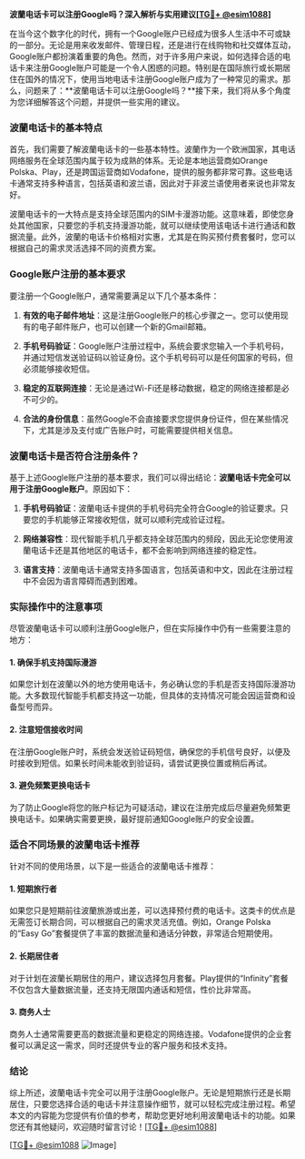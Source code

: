 **波蘭电话卡可以注册Google吗？深入解析与实用建议[[TG💪+ @esim1088](https://t.me/s/esim1088)]**

在当今这个数字化的时代，拥有一个Google账户已经成为很多人生活中不可或缺的一部分。无论是用来收发邮件、管理日程，还是进行在线购物和社交媒体互动，Google账户都扮演着重要的角色。然而，对于许多用户来说，如何选择合适的电话卡来注册Google账户可能是一个令人困惑的问题。特别是在国际旅行或长期居住在国外的情况下，使用当地电话卡注册Google账户成为了一种常见的需求。那么，问题来了：**波蘭电话卡可以注册Google吗？**接下来，我们将从多个角度为您详细解答这个问题，并提供一些实用的建议。

### 波蘭电话卡的基本特点

首先，我们需要了解波蘭电话卡的一些基本特性。波蘭作为一个欧洲国家，其电话网络服务在全球范围内属于较为成熟的体系。无论是本地运营商如Orange Polska、Play，还是跨国运营商如Vodafone，提供的服务都非常可靠。这些电话卡通常支持多种语言，包括英语和波兰语，因此对于非波兰语使用者来说也非常友好。

波蘭电话卡的一大特点是支持全球范围内的SIM卡漫游功能。这意味着，即使您身处其他国家，只要您的手机支持漫游功能，就可以继续使用该电话卡进行通话和数据流量。此外，波蘭的电话卡价格相对实惠，尤其是在购买预付费套餐时，您可以根据自己的需求灵活选择不同的资费方案。

### Google账户注册的基本要求

要注册一个Google账户，通常需要满足以下几个基本条件：

1. **有效的电子邮件地址**：这是注册Google账户的核心步骤之一。您可以使用现有的电子邮件账户，也可以创建一个新的Gmail邮箱。
   
2. **手机号码验证**：Google账户注册过程中，系统会要求您输入一个手机号码，并通过短信发送验证码以验证身份。这个手机号码可以是任何国家的号码，但必须能够接收短信。

3. **稳定的互联网连接**：无论是通过Wi-Fi还是移动数据，稳定的网络连接都是必不可少的。

4. **合法的身份信息**：虽然Google不会直接要求您提供身份证件，但在某些情况下，尤其是涉及支付或广告账户时，可能需要提供相关信息。

### 波蘭电话卡是否符合注册条件？

基于上述Google账户注册的基本要求，我们可以得出结论：**波蘭电话卡完全可以用于注册Google账户**。原因如下：

1. **手机号码验证**：波蘭电话卡提供的手机号码完全符合Google的验证要求。只要您的手机能够正常接收短信，就可以顺利完成验证过程。

2. **网络兼容性**：现代智能手机几乎都支持全球范围内的频段，因此无论您使用波蘭电话卡还是其他地区的电话卡，都不会影响到网络连接的稳定性。

3. **语言支持**：波蘭电话卡通常支持多国语言，包括英语和中文，因此在注册过程中不会因为语言障碍而遇到困难。

### 实际操作中的注意事项

尽管波蘭电话卡可以顺利注册Google账户，但在实际操作中仍有一些需要注意的地方：

#### 1. 确保手机支持国际漫游

如果您计划在波蘭以外的地方使用电话卡，务必确认您的手机是否支持国际漫游功能。大多数现代智能手机都支持这一功能，但具体的支持情况可能会因运营商和设备型号而异。

#### 2. 注意短信接收时间

在注册Google账户时，系统会发送验证码短信，确保您的手机信号良好，以便及时接收到短信。如果长时间未能收到验证码，请尝试更换位置或稍后再试。

#### 3. 避免频繁更换电话卡

为了防止Google将您的账户标记为可疑活动，建议在注册完成后尽量避免频繁更换电话卡。如果确实需要更换，最好提前通知Google账户的安全设置。

### 适合不同场景的波蘭电话卡推荐

针对不同的使用场景，以下是一些适合的波蘭电话卡推荐：

#### 1. 短期旅行者

如果您只是短期前往波蘭旅游或出差，可以选择预付费的电话卡。这类卡的优点是无需签订长期合同，可以根据自己的需求灵活充值。例如，Orange Polska的“Easy Go”套餐提供了丰富的数据流量和通话分钟数，非常适合短期使用。

#### 2. 长期居住者

对于计划在波蘭长期居住的用户，建议选择包月套餐。Play提供的“Infinity”套餐不仅包含大量数据流量，还支持无限国内通话和短信，性价比非常高。

#### 3. 商务人士

商务人士通常需要更高的数据流量和更稳定的网络连接。Vodafone提供的企业套餐可以满足这一需求，同时还提供专业的客户服务和技术支持。

### 结论

综上所述，波蘭电话卡完全可以用于注册Google账户。无论是短期旅行还是长期居住，只要您选择合适的电话卡并注意操作细节，就可以轻松完成注册过程。希望本文的内容能为您提供有价值的参考，帮助您更好地利用波蘭电话卡的功能。如果您还有其他疑问，欢迎随时留言讨论！[[TG💪+ @esim1088](https://t.me/s/esim1088)]

[[TG💪+ @esim1088](https://t.me/s/esim1088) ![Image](https://i.postimg.cc/4NQfJmqS/Snipaste-2025-05-13-00-14-12.png)]